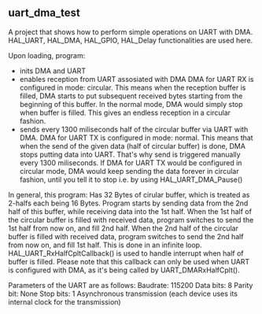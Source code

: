 ## **uart_dma_test**

A project that shows how to perform simple operations on UART with DMA.
HAL_UART, HAL_DMA, HAL_GPIO, HAL_Delay functionalities are used here.

Upon loading, program:
 - inits DMA and UART
 - enables reception from UART assosiated with DMA
 DMA for UART RX is configured in mode: circular. This means when the reception buffer is filled, DMA starts
 to put subsequent received bytes starting from the beginning of this buffer. In the normal mode, DMA would simply stop when buffer is filled.
 This gives an endless reception in a circular fashion.
 - sends every 1300 miliseconds half of the circular buffer via UART with DMA. DMA for UART TX is configured in mode: normal.
 This means that when the send of the given data (half of circular buffer) is done, DMA stops putting data into UART.
 That's why send is triggered manually every 1300 miliseconds.
 If DMA for UART TX would be configured in circular mode, DMA would keep sending the data forever in circular fashion,
 until you tell it to stop i.e. by using HAL_UART_DMA_Pause()
 
In general, this program:
Has 32 Bytes of cirular buffer, which is treated as 2-halfs each being 16 Bytes.
Program starts by sending data from the 2nd half of this buffer, while receiving data into the 1st half.
When the 1st half of the circular buffer is filled with received data, program switches to send the 1st half from now on, and fill 2nd half.
When the 2nd half of the circular buffer is filled with received data, program switches to send the 2nd half from now on, and fill 1st half.
This is done in an infinite loop.
HAL_UART_RxHalfCpltCallback() is used to handle interrupt when half of buffer is filled.
Please note that this callback can only be used when UART is configured with DMA, as it's being called by UART_DMARxHalfCplt().

Parameters of the UART are as follows:
Baudrate: 115200
Data bits: 8
Parity bit: None
Stop bits: 1
Asynchronous transmission (each device uses its internal clock for the transmission)

